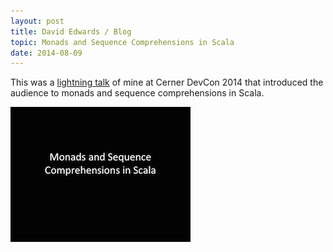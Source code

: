 ```yaml
---
layout: post
title: David Edwards / Blog
topic: Monads and Sequence Comprehensions in Scala
date: 2014-08-09
---
```

This was a [lightning talk](https://dl.dropboxusercontent.com/u/6310959/monads-sequence-comprehensions-scala.pdf) of mine at
Cerner DevCon 2014 that introduced the audience to monads and sequence comprehensions in Scala.

[![Monads and Sequence Comprehensions in Scala](/images/monads-sequence-comprehensions-scala.png)](https://dl.dropboxusercontent.com/u/6310959/monads-sequence-comprehensions-scala.pdf "Monads and Sequence Comprehensions in Scala")
